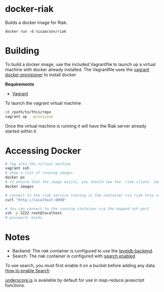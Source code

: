 docker-riak
===========

Builds a docker image for Riak.

```docker run -d nisaacson/riak```

# Building

To build a docker image, use the included Vagrantfile to launch up a virtual machine with docker already installed. The Vagrantfile uses the [vagrant docker provisioner](http://docs.vagrantup.com/v2/provisioning/docker.html) to install docker

**Requirements**

* [Vagrant](http://www.vagrantup.com/)

To launch the vagrant virtual machine

```bash
cd /path/to/this/repo
vagrant up --provision
```

Once the virtual machine is running it will have the Riak server already started within it

# Accessing Docker
```bash
# log into the virtual machine
vagrant ssh
# show a list of running images
docker ps
# to ensure that the image exists, you should see the `riak-client` image in the list output
docker images

# connect to the riak service running in the container via riak http interface
curl "http://localhost:8098"

# You can connect to the running container via the mapped ssh port
ssh -p 2222 root@localhost
# password: basho
```

# Notes

* Backend: The riak container is configured to use the [leveldb backend](http://docs.basho.com/riak/latest/ops/advanced/backends/leveldb/).
* Search: The riak container is configured with [search enabled](http://docs.basho.com/riak/latest/ops/advanced/configs/search/)

To use search, you must first enable it on a bucket before adding any data. [How to enable Search](http://docs.basho.com/riak/1.4.0/cookbooks/Riak-Search---Indexing-and-Querying-Riak-KV-Data/)

[underscore.js](http://underscorejs.org) is available by default for use in map-reduce javascript functions.
